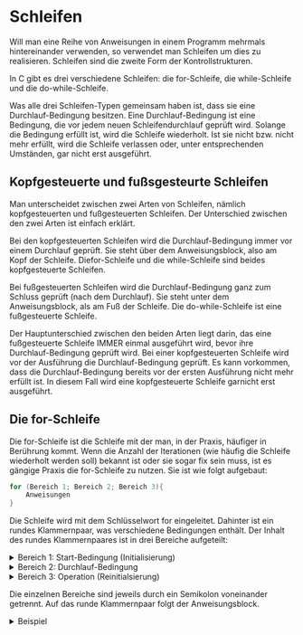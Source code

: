 # Schleifen

Will man eine Reihe von Anweisungen in einem Programm mehrmals hintereinander verwenden, so verwendet man Schleifen um dies zu realisieren. Schleifen sind die zweite Form der Kontrollstrukturen.

In C gibt es drei verschiedene Schleifen: die for-Schleife, die while-Schleife und die do-while-Schleife.

Was alle drei Schleifen-Typen gemeinsam haben ist, dass sie eine Durchlauf-Bedingung besitzen. Eine Durchlauf-Bedingung ist eine Bedingung, die vor jedem neuen Schleifendurchlauf geprüft wird. Solange die Bedingung erfüllt ist, wird die Schleife wiederholt. Ist sie nicht bzw. nicht mehr erfüllt, wird die Schleife verlassen oder, unter entsprechenden Umständen, gar nicht erst ausgeführt.

## Kopfgesteuerte und fußsgesteurte Schleifen

Man unterscheidet zwischen zwei Arten von Schleifen, nämlich kopfgesteuerten und fußgesteuerten Schleifen. Der Unterschied zwischen den zwei Arten ist einfach erklärt.

Bei den kopfgesteuerten Schleifen wird die Durchlauf-Bedingung immer vor einem Durchlauf geprüft. Sie steht über dem Anweisungsblock, also am Kopf der Schleife. Diefor-Schleife und die while-Schleife sind beides kopfgesteuerte Schleifen.

Bei fußgesteuerten Schleifen wird die Durchlauf-Bedingung ganz zum Schluss geprüft (nach dem Durchlauf). Sie steht unter dem Anweisungsblock, als am Fuß der Schleife. Die do-while-Schleife ist eine fußgesteuerte Schleife.

Der Hauptunterschied zwischen den beiden Arten liegt darin, das eine fußgesteuerte Schleife IMMER einmal ausgeführt wird, bevor ihre Durchlauf-Bedingung geprüft wird. Bei einer kopfgesteuerten Schleife wird vor der Ausführung die Durchlauf-Bedingung geprüft. Es kann vorkommen, dass die Durchlauf-Bedingung bereits vor der ersten Ausführung nicht mehr erfüllt ist. In diesem Fall wird eine kopfgesteuerte Schleife garnicht erst ausgeführt.

## Die for-Schleife

Die for-Schleife ist die Schleife mit der man, in der Praxis, häufiger in Berührung kommt. Wenn die Anzahl der Iterationen (wie häufig die Schleife wiederholt werden soll) bekannt ist oder sie sogar fix sein muss, ist es gängige Praxis die for-Schleife zu nutzen. Sie ist wie folgt aufgebaut:

```c
for (Bereich 1; Bereich 2; Bereich 3){
	Anweisungen
}
```

Die Schleife wird mit dem Schlüsselwort for eingeleitet. Dahinter ist ein rundes Klammernpaar, was verschiedene Bedingungen enthält. Der Inhalt des rundes Klammernpaares ist in drei Bereiche aufgeteilt:

<details>
<summary>Bereich 1: Start-Bedingung (Initialisierung)</summary>

Die Start-Bedingung (Bereich 1) wird nur ganz am Anfang, vor dem ersten Schleifendurchlauf, geprüft. Ist sie erfüllt, wird die Schleife ausgeführt. Anderenfalls wird sie komplett übersprungen. Für die Start-Bedingung wird üblicherweise eine Zählvariable gewählt.
</details>

<details>
<summary>Bereich 2: Durchlauf-Bedingung</summary>

Die Durchlauf-Bedingung (Bereich 2) wird vor jedem Schleifendurchlauf geprüft. Die Schleife wird beendet, wenn sie nicht mehr erfüllt ist.
</details>

<details>
<summary>Bereich 3: Operation (Reinitialsierung)</summary>

Die Operation (Bereich 3) dient dazu, die Zählvaraible der Start-Bedingung zu erhöhen / verringern. Meistens wird eine Inkrementierung um den Wert 1 gewählt. Die Operation wird immer am Ende eines Schleifendurchlaufs ausgeführt.
</details>

Die einzelnen Bereiche sind jeweils durch ein Semikolon voneinander getrennt. Auf das runde Klammernpaar folgt der Anweisungsblock.

<details>
<summary>Beispiel</summary>

```c
#include <stdio.h>
#include <stdlib.h>

int main()
{
    int cycle = 0;

    for (int i = 0; i < 5; i++)
    {
        cycle = i + 1;
        printf("%d. Durchlauf\n", cycle);
    }

    return 0;
}
```

Das Beispiel zeigt eine for-Schleife die fünf Durchläufe ausführt und ihren aktuellen Schleifendurchlauf, mittels printf-Anweisung, auf der Konsole ausgibt.

Die Hilfsvariable cycle dient dazu die Nummer des jeweiligen Schleifendurchlaufs abzuspeichern. Sie wird außerhalb der for-Schleife mit dem Wert 0 initialisiert. Innerhalb der for-Schleife wird ihr der Wert der Variable i + 1 zugewiesen. Hätte man cycle innerhalb der for-Schleife mit dem Wert 0 initialisiert, würde bei jedem neuen Schleifendurchlauf die Initialisierung von neuem stattfinden.

Der Wert der Variable i (Variable der Start-Bedingung der for-Schleife) konnte nicht als Nummer des jeweiligen Schleifendurchlaufs verwendet werden, da sie mit dem Wert 0 initialisiert wurde. In der Informatik ist es nämlich üblich, dass man bei 0 anfängt zu zählen.
Aus diesem Grund lautet die Durchlaufbedingung auch i < 5 für fünf Schleifendurchläufe. Würde man die Durchlauf-Bedingung i <= 5 stellen, würde die Schleife insgesamt sechs Durchläufe ausführen.

<details>
<summary>Anmerkung</summary>

Im Kapitel über Arrays wird deutlich, warum es Sinn macht dass for-Schleifen von 0 aus operieren.
</details>

</details>
